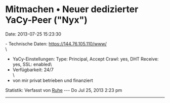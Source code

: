 Mitmachen • Neuer dedizierter YaCy-Peer (\"Nyx\")
=================================================

Date: 2013-07-25 15:23:30

\- Technische Daten: <https://144.76.105.110/www/>\
\
- YaCy-Einstellungen: Type: Principal, Accept Crawl: yes, DHT Receive:
yes, SSL: enabled\
- Verfügbarkeit: 24/7\
\
- von mir privat betrieben und finanziert

Statistik: Verfasst von
[Ruhe](http://forum.yacy-websuche.de/memberlist.php?mode=viewprofile&u=8953)
--- Do Jul 25, 2013 2:23 pm

------------------------------------------------------------------------
